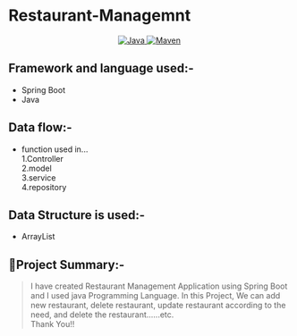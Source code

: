 # Restaurant-Managemnt
<center>
<a href="Java url">
    <img alt="Java" src="https://img.shields.io/badge/Java->=8-darkblue.svg" />
</a>
<a href="Maven url" >
    <img alt="Maven" src="https://img.shields.io/badge/maven-3.0.5-brightgreen.svg" />
</a>
</center>

## Framework and language used:-
* Spring Boot
* Java 

## Data flow:-
* function used in...<br>
1.Controller<br>
2.model<br>
3.service<br>
4.repository

## Data Structure is used:-
* ArrayList

## 📝Project Summary:-
> I have created Restaurant Management Application using Spring Boot and I used java Programming Language. In this Project, We can add new restaurant, delete restaurant, update restaurant according to the need, and delete the restaurant......etc.<br>
> Thank You!!

